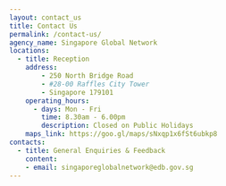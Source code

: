 ```yaml
---
layout: contact_us
title: Contact Us
permalink: /contact-us/
agency_name: Singapore Global Network
locations:
  - title: Reception
    address:
        - 250 North Bridge Road
        - #28-00 Raffles City Tower
        - Singapore 179101
    operating_hours:
      - days: Mon - Fri
        time: 8.30am - 6.00pm
        description: Closed on Public Holidays
    maps_link: https://goo.gl/maps/sNxqp1x6fSt6ubkp8
contacts:
  - title: General Enquiries & Feedback
    content:
    - email: singaporeglobalnetwork@edb.gov.sg
---
```

